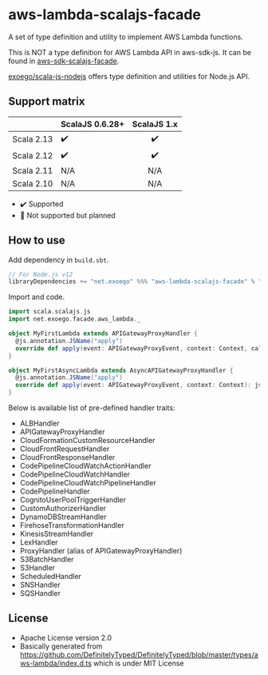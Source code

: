 # aws-lambda-scalajs-facade

A set of type definition and utility to implement AWS Lambda functions.

This is NOT a type definition for AWS Lambda API in aws-sdk-js.
It can be found in [aws-sdk-scalajs-facade](https://github.com/exoego/aws-sdk-scalajs-facade/tree/master/services/lambda/src/main/scala/facade/amazonaws/services).

[exoego/scala-js-nodejs](https://github.com/exoego/scala-js-nodejs) offers type definition and utilities for Node.js API.


## Support matrix

|            |   ScalaJS 0.6.28+  |   ScalaJS 1.x      |
| ---------- | :------------------| :----------------: |
| Scala 2.13 | :heavy_check_mark: | :heavy_check_mark: |
| Scala 2.12 | :heavy_check_mark: | :heavy_check_mark: |
| Scala 2.11 |         N/A        |       N/A          |
| Scala 2.10 |         N/A        |       N/A          |

-   :heavy_check_mark: Supported
-   :construction: Not supported but planned


## How to use

Add dependency in `build.sbt`.

```sbt
// For Node.js v12
libraryDependencies += "net.exoego" %%% "aws-lambda-scalajs-facade" % "0.8.0"
```

Import and code.

```scala
import scala.scalajs.js
import net.exoego.facade.aws_lambda._

object MyFirstLambda extends APIGatewayProxyHandler {
  @js.annotation.JSName("apply")
  override def apply(event: APIGatewayProxyEvent, context: Context, callback: Callback[APIGatewayProxyResult]): Unit = ???
}

object MyFirstAsyncLambda extends AsyncAPIGatewayProxyHandler {
  @js.annotation.JSName("apply")
  override def apply(event: APIGatewayProxyEvent, context: Context): js.Promise[APIGatewayProxyResult]  = ???
}
```

Below is available list of pre-defined handler traits:

* ALBHandler
* APIGatewayProxyHandler
* CloudFormationCustomResourceHandler
* CloudFrontRequestHandler
* CloudFrontResponseHandler
* CodePipelineCloudWatchActionHandler
* CodePipelineCloudWatchHandler
* CodePipelineCloudWatchPipelineHandler
* CodePipelineHandler
* CognitoUserPoolTriggerHandler
* CustomAuthorizerHandler
* DynamoDBStreamHandler
* FirehoseTransformationHandler
* KinesisStreamHandler
* LexHandler
* ProxyHandler (alias of APIGatewayProxyHandler)
* S3BatchHandler
* S3Handler
* ScheduledHandler
* SNSHandler
* SQSHandler

## License

* Apache License version 2.0
* Basically generated from https://github.com/DefinitelyTyped/DefinitelyTyped/blob/master/types/aws-lambda/index.d.ts which is under MIT License
